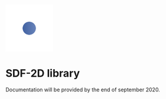 <img src="static/logo-colored.svg" width=128 height=128 alt="logo" />

# SDF-2D library

Documentation will be provided by the end of september 2020.
